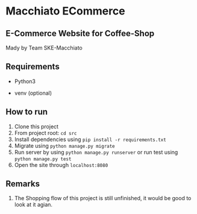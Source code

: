 # Macchiato ECommerce

## E-Commerce Website for Coffee-Shop

Mady by Team SKE-Macchiato 



## Requirements

- Python3

- venv (optional)

## How to run

1. Clone this project
2. From project root: `cd src`
3. Install dependencies using `pip install -r requirements.txt`
4. Migrate using `python manage.py migrate`
5. Run server by using `python manage.py runserver` or run test using `python manage.py test`
6. Open the site through `localhost:8080`

## Remarks

1. The Shopping flow of this project is still unfinished, it would be good to look at it agian.
